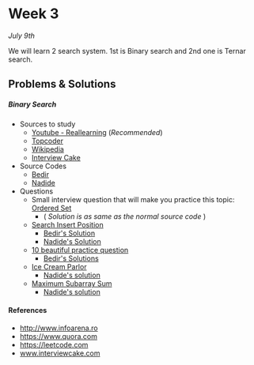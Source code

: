 # Week 3
<em>July 9th</em>

We will learn 2 search system. 1st is Binary search and 2nd one is Ternar search.

## Problems & Solutions
##### Binary Search
  - Sources to study
    - [Youtube - Reallearning](https://www.youtube.com/watch?v=vohuRrwbTT4) (_Recommended_)
    - [Topcoder](https://www.topcoder.com/community/data-science/data-science-tutorials/binary-search/)
    - [Wikipedia](https://en.wikipedia.org/wiki/Binary_search_algorithm)
    - [Interview Cake](https://www.interviewcake.com/concept/java/binary-search) 
  - Source Codes
    - [Bedir](https://github.com/BedirT/AlgorithmsL/blob/master/Algorithms/Searching/binarySearch.cpp)
    - [Nadide](https://github.com/nadide/ACM-ICPC/blob/master/codes/search_binarySearch.c)
  - Questions
    - Small interview question that will make you practice this topic: [Ordered Set](https://www.interviewcake.com/question/python/find-in-ordered-set)
      - ( _Solution is as same as the normal source code_ )
    - [Search Insert Position](https://leetcode.com/problems/search-insert-position/)
      - [Bedir's Solution](https://github.com/BedirT/AlgorithmsL/blob/master/Problems/Curriculum%20Q's/Week%203/Search%20Insert%20Position.cpp)
      - [Nadide's Solution](https://github.com/nadide/ACM-ICPC/blob/master/problems/other/insertPosition.c)
    - [10 beautiful practice question](http://www.infoarena.ro/blog/binary-search-shortlist)
      - [Bedir's Solutions](https://github.com/BedirT/AlgorithmsL/tree/master/Problems/Curriculum%20Q's/Week%203/Binary%20Search%20Shortlist)
    - [Ice Cream Parlor](https://www.hackerrank.com/challenges/icecream-parlor)
      - [Nadide's solution](https://github.com/nadide/ACM-ICPC/blob/master/problems/hackerrank/X_iceCreamParlor.c)
    - [Maximum Subarray Sum](https://www.hackerrank.com/challenges/maximum-subarray-sum)
      - [Nadide's solution](https://github.com/nadide/ACM-ICPC/blob/master/problems/hackerrank/X_maximumSubarraySum.cpp)
      
#### References
  - http://www.infoarena.ro
  - https://www.quora.com
  - https://leetcode.com
  - www.interviewcake.com

